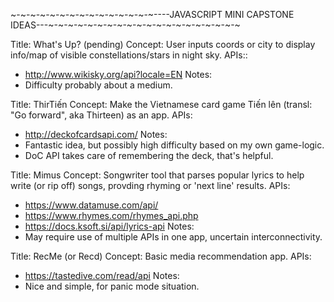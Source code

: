 ~-~-~-~-~-~-~-~-~-~-~-~-~-~-~----JAVASCRIPT MINI CAPSTONE IDEAS---~-~-~-~-~-~-~-~-~-~-~-~-~-~-~-~-~-~-~-~

Title: What's Up? (pending)
Concept: User inputs coords or city to display info/map of visible constellations/stars in night sky.
APIs::
 - http://www.wikisky.org/api?locale=EN
Notes:
- Difficulty probably about a medium.

Title: ThirTiến
Concept: Make the Vietnamese card game Tiến lên (transl: "Go forward", aka Thirteen) as an app.
APIs:
 - http://deckofcardsapi.com/
Notes:
 - Fantastic idea, but possibly high difficulty based on my own game-logic.
 - DoC API takes care of remembering the deck, that's helpful.

Title: Mimus
Concept: Songwriter tool that parses popular lyrics to help write (or rip off) songs, provding rhyming or 'next line' results.
APIs:
 - https://www.datamuse.com/api/
 - https://www.rhymes.com/rhymes_api.php
 - https://docs.ksoft.si/api/lyrics-api
Notes:
 - May require use of multiple APIs in one app, uncertain interconnectivity.

Title: RecMe (or Recd)
Concept: Basic media recommendation app.
APIs:
 - https://tastedive.com/read/api
Notes:
 - Nice and simple, for panic mode situation.